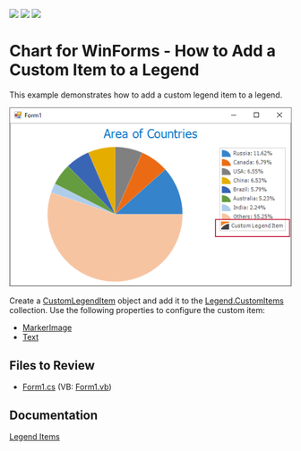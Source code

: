 <!-- default badges list -->
![](https://img.shields.io/endpoint?url=https://codecentral.devexpress.com/api/v1/VersionRange/128572500/22.2.2%2B)
[![](https://img.shields.io/badge/Open_in_DevExpress_Support_Center-FF7200?style=flat-square&logo=DevExpress&logoColor=white)](https://supportcenter.devexpress.com/ticket/details/T374906)
[![](https://img.shields.io/badge/📖_How_to_use_DevExpress_Examples-e9f6fc?style=flat-square)](https://docs.devexpress.com/GeneralInformation/403183)
<!-- default badges end -->
<!-- default file list -->

# Chart for WinForms - How to Add a Custom Item to a Legend

This example demonstrates how to add a custom legend item to a legend.

![Custom Legend Item](/images/Chart.png)

Create a [CustomLegendItem](https://docs.devexpress.com/CoreLibraries/DevExpress.XtraCharts.CustomLegendItem?v=22.2) object and add it to the [Legend.CustomItems](https://docs.devexpress.com/CoreLibraries/DevExpress.XtraCharts.LegendBase.CustomItems?v=22.2) collection. Use the following properties to configure the custom item:

* [MarkerImage](https://docs.devexpress.com/CoreLibraries/DevExpress.XtraCharts.CustomLegendItem.MarkerImage?v=22.2&p=netframework)
* [Text](https://docs.devexpress.com/CoreLibraries/DevExpress.XtraCharts.CustomLegendItem.Text?v=22.2)

## Files to Review

* [Form1.cs](./CS/CustomLegendItemSample/Form1.cs) (VB: [Form1.vb](./VB/CustomLegendItemSample/Form1.vb))

## Documentation

[Legend Items](https://docs.devexpress.com/WindowsForms/115949/controls-and-libraries/chart-control/legends/legend-items?v=22.2&p=netframework)



